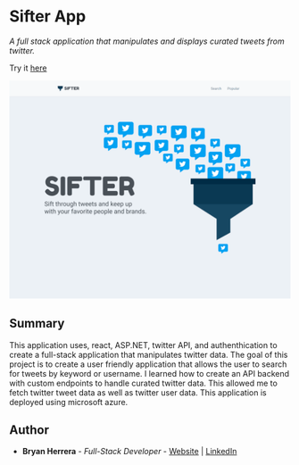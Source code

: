 # Sifter App

*A full stack application that manipulates and displays curated tweets from twitter.*

Try it [here](https://twittersifter.azurewebsites.net/)

<img src="./sifter_v1.gif" alt="alt text" width="700px">

## Summary

This application uses, react, ASP.NET, twitter API, and authenthication to create a full-stack application that manipulates twitter data. The goal of this project is to create a user friendly application that allows the user to search for tweets by keyword or username. I learned how to create an API backend with custom endpoints to handle curated twitter data. This allowed me to fetch twitter tweet data as well as twitter user data. This application is deployed using microsoft azure.


## Author

* **Bryan Herrera** - *Full-Stack Developer* - [Website](http://bryan-herrera.com) | [LinkedIn](https://www.linkedin.com/in/bryan-chris-herrera/)  